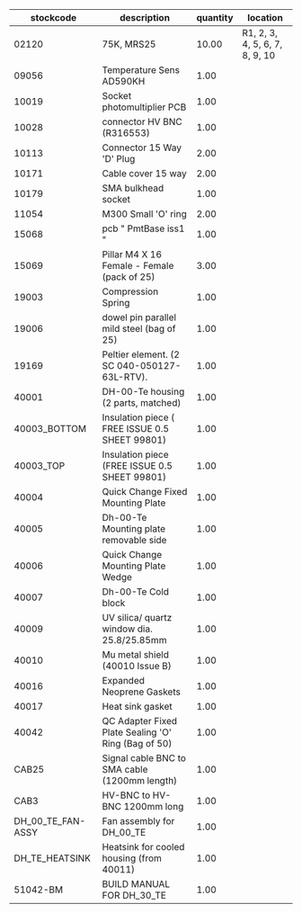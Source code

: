 |stockcode|description|quantity|location|
|---------|-----------|--------|--------|
|02120|75K, MRS25|10.00|R1, 2, 3, 4, 5, 6, 7, 8, 9, 10|
|09056|Temperature Sens AD590KH|1.00||
|10019|Socket photomultiplier PCB|1.00||
|10028|connector HV BNC (R316553)|1.00||
|10113|Connector 15 Way 'D' Plug|2.00||
|10171|Cable cover 15 way|2.00||
|10179|SMA bulkhead socket|1.00||
|11054|M300 Small 'O' ring|2.00||
|15068|pcb  " PmtBase iss1 "|1.00||
|15069|Pillar M4 X 16 Female - Female (pack of 25)|3.00||
|19003|Compression Spring|1.00||
|19006|dowel pin parallel mild steel (bag of 25)|1.00||
|19169|Peltier element. (2 SC 040-050127-63L-RTV).|1.00||
|40001|DH-00-Te housing (2 parts, matched)|1.00||
|40003_BOTTOM|Insulation piece ( FREE ISSUE  0.5  SHEET  99801)|1.00||
|40003_TOP|Insulation piece (FREE  ISSUE  0.5  SHEET 99801)|1.00||
|40004|Quick Change Fixed Mounting Plate|1.00||
|40005|Dh-00-Te Mounting plate removable side|1.00||
|40006|Quick Change Mounting Plate Wedge|1.00||
|40007|Dh-00-Te Cold block|1.00||
|40009|UV silica/ quartz window dia. 25.8/25.85mm|1.00||
|40010|Mu metal shield (40010 Issue B)|1.00||
|40016|Expanded Neoprene Gaskets|1.00||
|40017|Heat sink gasket|1.00||
|40042|QC Adapter Fixed Plate Sealing 'O' Ring (Bag of 50)|1.00||
|CAB25|Signal cable BNC to SMA cable (1200mm length)|1.00||
|CAB3|HV-BNC to HV-BNC 1200mm long|1.00||
|DH_00_TE_FAN-ASSY|Fan assembly for DH_00_TE|1.00||
|DH_TE_HEATSINK|Heatsink for cooled housing (from 40011)|1.00||
|51042-BM|BUILD MANUAL FOR DH_30_TE|1.00||
